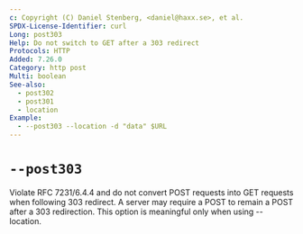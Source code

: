 ```yaml
---
c: Copyright (C) Daniel Stenberg, <daniel@haxx.se>, et al.
SPDX-License-Identifier: curl
Long: post303
Help: Do not switch to GET after a 303 redirect
Protocols: HTTP
Added: 7.26.0
Category: http post
Multi: boolean
See-also:
  - post302
  - post301
  - location
Example:
  - --post303 --location -d "data" $URL
---
```


# `--post303`

Violate RFC 7231/6.4.4 and do not convert POST requests into GET requests when
following 303 redirect. A server may require a POST to remain a POST after a
303 redirection. This option is meaningful only when using --location.
